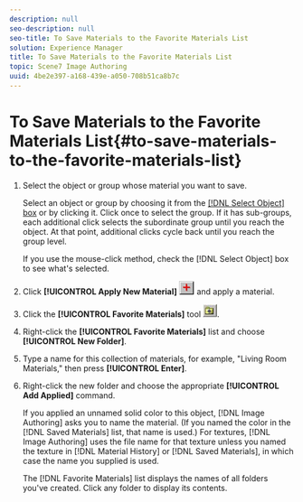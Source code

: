 ```yaml
---
description: null
seo-description: null
seo-title: To Save Materials to the Favorite Materials List
solution: Experience Manager
title: To Save Materials to the Favorite Materials List
topic: Scene7 Image Authoring
uuid: 4be2e397-a168-439e-a050-708b51ca8b7c
---
```


# To Save Materials to the Favorite Materials List{#to-save-materials-to-the-favorite-materials-list}

1. Select the object or group whose material you want to save.

   Select an object or group by choosing it from the [ [!DNL Select Object] box](../../../c-vat-gs/c-vat-sel-obj/c-vat-sel-object-box.md#concept-d127c6efaabd436a96c02f36a7bce6ac) or by clicking it. Click once to select the group. If it has sub-groups, each additional click selects the subordinate group until you reach the object. At that point, additional clicks cycle back until you reach the group level.

   If you use the mouse-click method, check the [!DNL Select Object] box to see what's selected. 

1. Click **[!UICONTROL Apply New Material]** ![](assets/new_material.png) and apply a material.
1. Click the **[!UICONTROL Favorite Materials]** tool ![](assets/fav_mat.png).
1. Right-click the **[!UICONTROL Favorite Materials]** list and choose **[!UICONTROL New Folder]**.
1. Type a name for this collection of materials, for example, "Living Room Materials," then press **[!UICONTROL Enter]**.
1. Right-click the new folder and choose the appropriate **[!UICONTROL Add Applied]** command.

   If you applied an unnamed solid color to this object, [!DNL Image Authoring] asks you to name the material. (If you named the color in the [!DNL Saved Materials] list, that name is used.) For textures, [!DNL Image Authoring] uses the file name for that texture unless you named the texture in [!DNL Material History] or [!DNL Saved Materials], in which case the name you supplied is used.

   The [!DNL Favorite Materials] list displays the names of all folders you've created. Click any folder to display its contents. 

